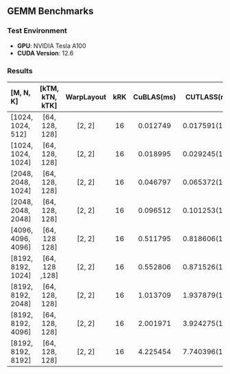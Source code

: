 ## GEMM Benchmarks 

### Test Environment
- **GPU**: NVIDIA Tesla A100
- **CUDA Version**: 12.6


### Results

|[M, N, K]|[kTM, kTN, kTK]| WarpLayout | kRK | CuBLAS(ms) | CUTLASS(ms) | TileFusion(ms) |
|:---|:---:|:---:|:---:|:---:|:---:|:---:|
| [1024, 1024, 512] | [64, 128, 128] | [2, 2] | 16 | 0.012749 | 0.017591(1.38) | 0.016548(1.30) |
| [1024, 1024, 1024] | [64, 128, 128] | [2, 2] | 16 | 0.018995 | 0.029245(1.54) | 0.027156(1.43) |
| [2048, 2048, 1024] | [64, 128, 128] | [2, 2] | 16 | 0.046797 | 0.065372(1.40) | 0.070431(1.51) |
|[2048, 2048, 2048] | [64, 128, 128] | [2, 2] | 16 | 0.096512 | 0.101253(1.05) | 0.128143(1.33) |
| [4096, 4096, 4096] | [64, 128 128] | [2, 2] | 16 | 0.511795 | 0.818606(1.60) | 0.969605(1.89) |
| [8192, 8192, 1024] | [64, 128 ,128] | [2, 2] | 16 | 0.552806 | 0.871526(1.58) | 0.971059(1.76)|
| [8192, 8192, 2048] | [64, 128, 128] | [2, 2] | 16 | 1.013709 | 1.937879(1.91) | 1.931223(1.90) |
| [8192, 8192, 4096] | [64, 128, 128] | [2, 2] | 16 | 2.001971 | 3.924275(1.96) | 3.956757(1.98) |
| [8192, 8192, 8192] | [64, 128, 128] | [2, 2] | 16 | 4.225454 | 7.740396(1.82) | 8.080589(1.91) |